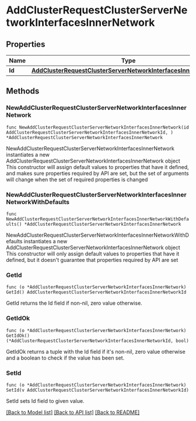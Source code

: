 # AddClusterRequestClusterServerNetworkInterfacesInnerNetwork

## Properties

Name | Type | Description | Notes
------------ | ------------- | ------------- | -------------
**Id** | [**AddClusterRequestClusterServerNetworkInterfacesInnerNetworkId**](AddClusterRequestClusterServerNetworkInterfacesInnerNetworkId.md) |  | 

## Methods

### NewAddClusterRequestClusterServerNetworkInterfacesInnerNetwork

`func NewAddClusterRequestClusterServerNetworkInterfacesInnerNetwork(id AddClusterRequestClusterServerNetworkInterfacesInnerNetworkId, ) *AddClusterRequestClusterServerNetworkInterfacesInnerNetwork`

NewAddClusterRequestClusterServerNetworkInterfacesInnerNetwork instantiates a new AddClusterRequestClusterServerNetworkInterfacesInnerNetwork object
This constructor will assign default values to properties that have it defined,
and makes sure properties required by API are set, but the set of arguments
will change when the set of required properties is changed

### NewAddClusterRequestClusterServerNetworkInterfacesInnerNetworkWithDefaults

`func NewAddClusterRequestClusterServerNetworkInterfacesInnerNetworkWithDefaults() *AddClusterRequestClusterServerNetworkInterfacesInnerNetwork`

NewAddClusterRequestClusterServerNetworkInterfacesInnerNetworkWithDefaults instantiates a new AddClusterRequestClusterServerNetworkInterfacesInnerNetwork object
This constructor will only assign default values to properties that have it defined,
but it doesn't guarantee that properties required by API are set

### GetId

`func (o *AddClusterRequestClusterServerNetworkInterfacesInnerNetwork) GetId() AddClusterRequestClusterServerNetworkInterfacesInnerNetworkId`

GetId returns the Id field if non-nil, zero value otherwise.

### GetIdOk

`func (o *AddClusterRequestClusterServerNetworkInterfacesInnerNetwork) GetIdOk() (*AddClusterRequestClusterServerNetworkInterfacesInnerNetworkId, bool)`

GetIdOk returns a tuple with the Id field if it's non-nil, zero value otherwise
and a boolean to check if the value has been set.

### SetId

`func (o *AddClusterRequestClusterServerNetworkInterfacesInnerNetwork) SetId(v AddClusterRequestClusterServerNetworkInterfacesInnerNetworkId)`

SetId sets Id field to given value.



[[Back to Model list]](../README.md#documentation-for-models) [[Back to API list]](../README.md#documentation-for-api-endpoints) [[Back to README]](../README.md)


